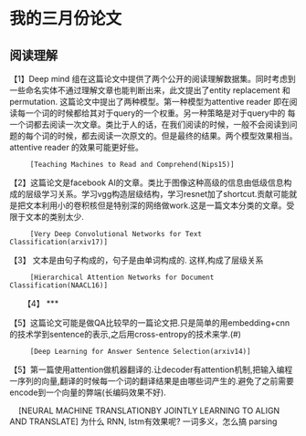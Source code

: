 # 我的三月份论文

## 阅读理解
【1】Deep mind 组在这篇论文中提供了两个公开的阅读理解数据集。同时考虑到一些命名实体不通过理解文章也能判断出来，此文提出了entity replacement 和 
 permutation. 这篇论文中提出了两种模型。第一种模型为attentive reader 即在阅读每一个词的时候都给其对于query的一个权重。另一种策略是对于query中的
 每一个词都去阅读一次文章。类比于人的话，在我们阅读的时候，一般不会阅读到问题的每个词的时候，都去阅读一次原文的。但是最终的结果。两个模型效果相当。
 attentive reader 的效果可能更好些。
      
         [Teaching Machines to Read and Comprehend(Nips15)]

【2】这篇论文是facebook AI的文章。类比于图像这种高级的信息由低级信息构成的层级学习关系。学习vgg构造层级结构，学习resnet加了shortcut.贡献可能就是把文本利用小的卷积核但是特别深的网络做work.这是一篇文本分类的文章。受限于文本的类别太少.

         [Very Deep Convolutional Networks for Text Classification(arxiv17)]

【3】 文本是由句子构成的，句子是由单词构成的. 这样,构成了层级关系
    
     
         [Hierarchical Attention Networks for Document Classification(NAACL16)]
      
【4】 ***

【5】这篇论文可能是做QA比较早的一篇论文把.只是简单的用embedding+cnn的技术学到sentence的表示,之后用cross-entropy的技术来学.(#)
     
         
         [Deep Learning for Answer Sentence Selection(arxiv14)]
【5】第一篇使用attention做机器翻译的.让decoder有attention机制,把输入编程一序列的向量,翻译的时候每一个词的翻译结果是由哪些词产生的.避免了之前需要encode到一个向量的弊端(长编码效果不好).

    
         [NEURAL MACHINE TRANSLATIONBY JOINTLY LEARNING TO ALIGN AND TRANSLATE]
为什么 RNN, lstm有效果呢?
一词多义，怎么搞
parsing
